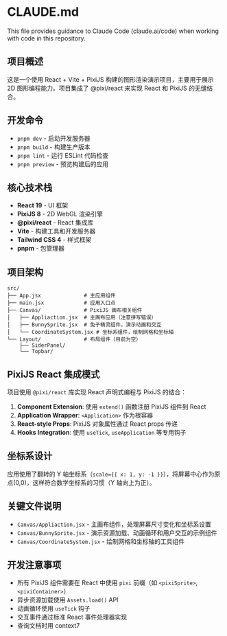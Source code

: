 # CLAUDE.md

This file provides guidance to Claude Code (claude.ai/code) when working with code in this repository.

## 项目概述
这是一个使用 React + Vite + PixiJS 构建的图形渲染演示项目，主要用于展示 2D 图形编程能力。项目集成了 @pixi/react 来实现 React 和 PixiJS 的无缝结合。

## 开发命令
- `pnpm dev` - 启动开发服务器
- `pnpm build` - 构建生产版本
- `pnpm lint` - 运行 ESLint 代码检查
- `pnpm preview` - 预览构建后的应用

## 核心技术栈
- **React 19** - UI 框架
- **PixiJS 8** - 2D WebGL 渲染引擎
- **@pixi/react** - React 集成库
- **Vite** - 构建工具和开发服务器
- **Tailwind CSS 4** - 样式框架
- **pnpm** - 包管理器

## 项目架构
```
src/
├── App.jsx              # 主应用组件
├── main.jsx             # 应用入口点
├── Canvas/              # PixiJS 画布相关组件
│   ├── Appliaction.jsx  # 主画布应用（注意拼写错误）
│   ├── BunnySprite.jsx  # 兔子精灵组件，演示动画和交互
│   └── CoordinateSystem.jsx # 坐标系组件，绘制网格和坐标轴
└── Layout/              # 布局组件（目前为空）
    ├── SiderPanel/
    └── Topbar/
```

## PixiJS React 集成模式
项目使用 `@pixi/react` 库实现 React 声明式编程与 PixiJS 的结合：

1. **Component Extension**: 使用 `extend()` 函数注册 PixiJS 组件到 React
2. **Application Wrapper**: `<Application>` 作为根容器
3. **React-style Props**: PixiJS 对象属性通过 React props 传递
4. **Hooks Integration**: 使用 `useTick`, `useApplication` 等专用钩子

## 坐标系设计
应用使用了翻转的 Y 轴坐标系（`scale={{ x: 1, y: -1 }}`），将屏幕中心作为原点(0,0)，这样符合数学坐标系的习惯（Y 轴向上为正）。

## 关键文件说明
- `Canvas/Appliaction.jsx` - 主画布组件，处理屏幕尺寸变化和坐标系设置
- `Canvas/BunnySprite.jsx` - 演示资源加载、动画循环和用户交互的示例组件
- `Canvas/CoordinateSystem.jsx` - 绘制网格和坐标轴的工具组件

## 开发注意事项
- 所有 PixiJS 组件需要在 React 中使用 `pixi` 前缀（如 `<pixiSprite>`, `<pixiContainer>`）
- 异步资源加载使用 `Assets.load()` API
- 动画循环使用 `useTick` 钩子
- 交互事件通过标准 React 事件处理器实现
- 查询文档时用 context7